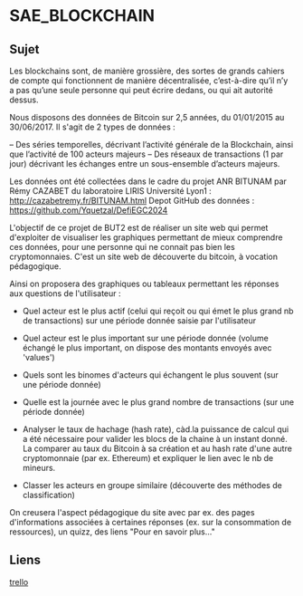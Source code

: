 # SAE_BLOCKCHAIN

## Sujet

Les blockchains sont, de manière grossière, des sortes de grands cahiers de compte qui fonctionnent de manière décentralisée, c’est-à-dire qu’il n’y a pas qu’une seule personne qui peut écrire dedans, ou qui ait autorité dessus.

Nous disposons des données de Bitcoin sur 2,5 années, du 01/01/2015 au 30/06/2017. Il s'agit de 2 types de données :

– Des séries temporelles, décrivant l’activité générale de la Blockchain, ainsi que l’activité de 100 acteurs majeurs
– Des réseaux de transactions (1 par jour) décrivant les échanges entre un sous-ensemble d’acteurs majeurs.


Les données ont été collectées dans le cadre du projet ANR BITUNAM par Rémy CAZABET du laboratoire LIRIS Université Lyon1 : http://cazabetremy.fr/BITUNAM.html
Depot GitHub des données : https://github.com/Yquetzal/DefiEGC2024 

L'objectif de ce projet de BUT2 est de réaliser un site web qui permet d'exploiter de visualiser les graphiques permettant de mieux comprendre ces données, pour une personne qui ne connait pas bien les cryptomonnaies. C'est un site web de découverte du bitcoin, à vocation pédagogique.

Ainsi on proposera des graphiques ou tableaux permettant les réponses aux questions de l'utilisateur :

- Quel acteur est le plus actif (celui qui reçoit ou qui émet le plus grand nb de transactions) sur une période donnée saisie par l'utilisateur
- Quel acteur est le plus important sur une période donnée (volume échangé le plus important, on dispose des montants envoyés avec 'values')
- Quels sont les binomes d'acteurs qui échangent le plus souvent (sur une période donnée)
- Quelle est la journée avec le plus grand nombre de transactions (sur une période donnée)
- Analyser le taux de hachage (hash rate), càd.la puissance de calcul qui a été nécessaire pour valider les blocs de la chaine à un instant donné. La comparer au taux du Bitcoin à sa création et au hash rate d'une autre cryptomonnaie (par ex. Ethereum) et expliquer le lien avec le nb de mineurs.

- Classer les acteurs en groupe similaire (découverte des méthodes de classification)

On creusera l'aspect pédagogique du site avec par ex. des pages d'informations associées à certaines réponses (ex. sur la consommation de ressources), un quizz, des liens "Pour en savoir plus..."

## Liens

[trello](https://trello.com/invite/b/2TTERzGh/ATTI307fd012c36d523531fad864e63245739C6804AA/sae-blockchain)
